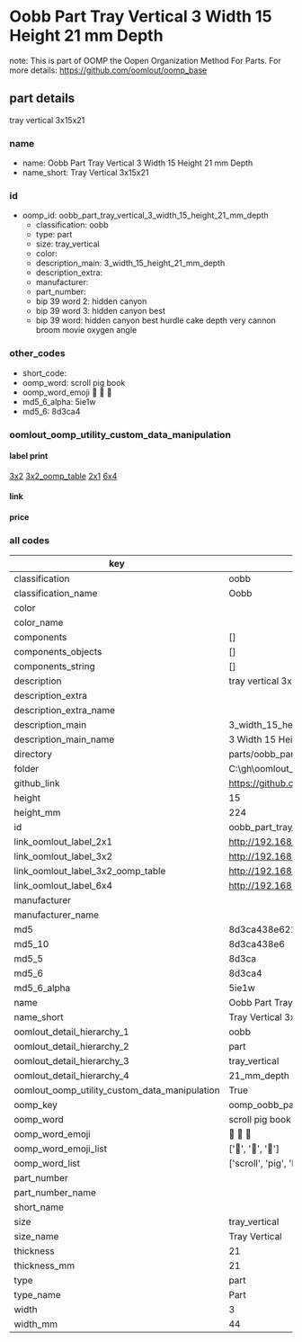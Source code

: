 # Oobb Part Tray Vertical 3 Width 15 Height 21 mm Depth  

note: This is part of OOMP the Oopen Organization Method For Parts. For more details: https://github.com/oomlout/oomp_base

##  part details
  



tray vertical 3x15x21



### name
* name: Oobb Part Tray Vertical 3 Width 15 Height 21 mm Depth
* name_short: Tray Vertical 3x15x21 
### id
* oomp_id: oobb_part_tray_vertical_3_width_15_height_21_mm_depth
  * classification: oobb
  * type: part
  * size: tray_vertical
  * color: 
  * description_main: 3_width_15_height_21_mm_depth
  * description_extra: 
  * manufacturer: 
  * part_number: 
  * bip 39 word 2: hidden canyon
  * bip 39 word 3: hidden canyon best
  * bip 39 word: hidden canyon best hurdle cake depth very cannon broom movie oxygen angle

### other_codes
* short_code: 
* oomp_word: scroll pig book
* oomp_word_emoji :scroll: :pig: :book:
* md5_6_alpha: 5ie1w
* md5_6: 8d3ca4






### oomlout_oomp_utility_custom_data_manipulation
#### label print
[3x2](http://192.168.1.245:1112/?label=oomp%205ie1w)
[3x2_oomp_table](http://192.168.1.108:1112/?label=oomp%205ie1w)
[2x1](http://192.168.1.242:1112/?label=oomp%205ie1w)
[6x4](http://192.168.1.55:1112/?label=oomp%205ie1w)    

#### link

                              

#### price







### all codes 
| key | value |  
| --- | --- |  
| classification | oobb |  
| classification_name | Oobb |  
| color |  |  
| color_name |  |  
| components | [] |  
| components_objects | [] |  
| components_string | [] |  
| description | tray vertical 3x15x21 |  
| description_extra |  |  
| description_extra_name |  |  
| description_main | 3_width_15_height_21_mm_depth |  
| description_main_name | 3 Width 15 Height 21 mm Depth |  
| directory | parts/oobb_part_tray_vertical_3_width_15_height_21_mm_depth |  
| folder | C:\gh\oomlout_oobb_version_4_generated_parts\parts\oobb_part_tray_vertical_3_width_15_height_21_mm_depth |  
| github_link | https://github.com/oomlout/oomlout_oomp_part_src/tree/main/parts/oobb_part_tray_vertical_3_width_15_height_21_mm_depth |  
| height | 15 |  
| height_mm | 224 |  
| id | oobb_part_tray_vertical_3_width_15_height_21_mm_depth |  
| link_oomlout_label_2x1 | http://192.168.1.242:1112/?label=oomp%205ie1w |  
| link_oomlout_label_3x2 | http://192.168.1.245:1112/?label=oomp%205ie1w |  
| link_oomlout_label_3x2_oomp_table | http://192.168.1.108:1112/?label=oomp%205ie1w |  
| link_oomlout_label_6x4 | http://192.168.1.55:1112/?label=oomp%205ie1w |  
| manufacturer |  |  
| manufacturer_name |  |  
| md5 | 8d3ca438e6217e5cec9026f82a88735b |  
| md5_10 | 8d3ca438e6 |  
| md5_5 | 8d3ca |  
| md5_6 | 8d3ca4 |  
| md5_6_alpha | 5ie1w |  
| name | Oobb Part Tray Vertical 3 Width 15 Height 21 mm Depth |  
| name_short | Tray Vertical 3x15x21  |  
| oomlout_detail_hierarchy_1 | oobb |  
| oomlout_detail_hierarchy_2 | part |  
| oomlout_detail_hierarchy_3 | tray_vertical |  
| oomlout_detail_hierarchy_4 | 21_mm_depth |  
| oomlout_oomp_utility_custom_data_manipulation | True |  
| oomp_key | oomp_oobb_part_tray_vertical_3_width_15_height_21_mm_depth |  
| oomp_word | scroll pig book |  
| oomp_word_emoji | :scroll: :pig: :book: |  
| oomp_word_emoji_list | [':scroll:', ':pig:', ':book:'] |  
| oomp_word_list | ['scroll', 'pig', 'book'] |  
| part_number |  |  
| part_number_name |  |  
| short_name |  |  
| size | tray_vertical |  
| size_name | Tray Vertical |  
| thickness | 21 |  
| thickness_mm | 21 |  
| type | part |  
| type_name | Part |  
| width | 3 |  
| width_mm | 44 |  
